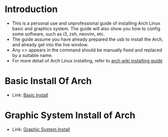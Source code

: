# Introduction
- This is a personal use and unprofessional guide of installing Arch Linux basic and graphics system. The guide will also show you how to config some software, such as i3, zsh, neovim, etc.
- The guide assume you have already prepared the usb to install the Arch, and already get into the live window.
- Any <> appears in the command should be manually fixed and replaced by a suitable name.
- For more detail of Arch Linux installing, refer to [arch wiki installing guide](https://wiki.archlinux.org/title/installation_guide)

# Basic Install Of Arch
- Link: [Basic Install](Basic-Install.md)

# Graphic System Install of Arch
- Link: [Graphic System Install](Graphic-System-Install.md)
